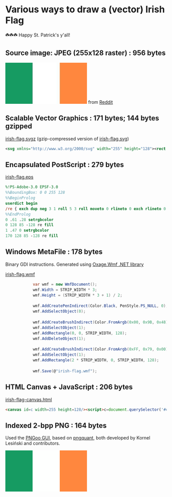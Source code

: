 # Various ways to draw a (vector) Irish Flag #

☘️☘️☘️ Happy St. Patrick's y'all!


## Source image: JPEG (255x128 raster) : 956 bytes ##

![](irish-flag.jpg?raw=true)
from [Reddit](https://www.reddit.com/r/europe/comments/5zwm5z/happy_saint_patricks_day_europe/)


## Scalable Vector Graphics : 171 bytes; 144 bytes gzipped

[irish-flag.svgz](irish-flag.svgz) (gzip-compressed version of [irish-flag.svg](irish-flag.svg))

```svg
<svg xmlns="http://www.w3.org/2000/svg" width="255" height="128"><rect fill="#009B48" width="85" height="128"/><rect fill="#FF7900" x="170" width="85" height="128"/></svg>
```


## Encapsulated PostScript : 279 bytes ##

[irish-flag.eps](irish-flag.eps)

```eps
%!PS-Adobe-3.0 EPSF-3.0
%%BoundingBox: 0 0 255 128
%%BeginProlog
userdict begin
/re { exch dup neg 3 1 roll 5 3 roll moveto 0 rlineto 0 exch rlineto 0 rlineto closepath } bind def
%%EndProlog
0 .61 .28 setrgbcolor
0 128 85 -128 re fill
1 .47 0 setrgbcolor
170 128 85 -128 re fill
```


## Windows MetaFile : 178 bytes ##

Binary GDI instructions. Generated using [Oxage.Wmf .NET library](https://wmf.codeplex.com/)

[irish-flag.wmf](irish-flag.wmf)

```c#
            var wmf = new WmfDocument();
            wmf.Width = STRIP_WIDTH * 3;
            wmf.Height = (STRIP_WIDTH * 3 + 1) / 2;

            wmf.AddCreatePenIndirect(Color.Black, PenStyle.PS_NULL, 0);
            wmf.AddSelectObject(0);

            wmf.AddCreateBrushIndirect(Color.FromArgb(0x00, 0x9B, 0x48), BrushStyle.BS_SOLID);
            wmf.AddSelectObject(1);
            wmf.AddRectangle(0, 0, STRIP_WIDTH, 128);
            wmf.AddDeleteObject(1);

            wmf.AddCreateBrushIndirect(Color.FromArgb(0xFF, 0x79, 0x00), BrushStyle.BS_SOLID);
            wmf.AddSelectObject(1);
            wmf.AddRectangle(2 * STRIP_WIDTH, 0, STRIP_WIDTH, 128);

            wmf.Save(@"irish-flag.wmf");
```


## HTML Canvas + JavaScript : 206 bytes ##

[irish-flag-canvas.html](irish-flag-canvas.html)

```html
<canvas id=c width=255 height=128/><script>c=document.querySelector('#c').getContext("2d");c.beginPath();c.fillStyle='#009B48';c.fillRect(0,0,85,128);c.fillStyle='#FF7900';c.fillRect(170,0,85,128);</script>
```


## Indexed 2-bpp PNG : 164 bytes ##

Used the [PNGoo GUI](https://pngquant.org/), based on [pngquant](https://github.com/pornel/pngquant), both developed by Kornel Lesiński and contributors.

![](irish-flag.png?raw=true)
